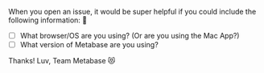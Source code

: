 When you open an issue, it would be super helpful if you could include the following information: :100:
- [ ] What browser/OS are you using? (Or are you using the Mac App?)
- [ ] What version of Metabase are you using?

Thanks! Luv, Team Metabase :heart_eyes_cat:
